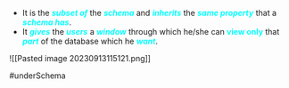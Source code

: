 - It is the ***<span style="color:#00ffff">subset of</span>*** the ***<span style="color:#00ffff">schema</span>*** and ***<span style="color:#00ffff">inherits</span>*** the ***<span style="color:#00ffff">same property</span>*** that a ***<span style="color:#00ffff">schema has</span>***. 
- It ***<span style="color:#00ffff">gives</span>*** the ***<span style="color:#00ffff">users</span>*** a ***<span style="color:#00ffff">window</span>*** through which he/she can **<span style="color:#00ffff">view only</span>** that ***<span style="color:#00ffff">part</span>*** of the database which he ***<span style="color:#00ffff">want</span>***.

![[Pasted image 20230913115121.png]]

#underSchema 